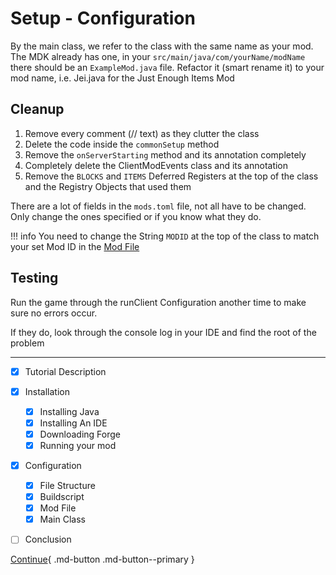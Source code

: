 # Setup - Configuration

By the main class, we refer to the class with the same name as your mod. The MDK already has one, in your `src/main/java/com/yourName/modName` there should be an `ExampleMod.java` file. Refactor it (smart rename it) to your mod name, i.e. Jei.java for the Just Enough Items Mod

## Cleanup

1. Remove every comment (// text) as they clutter the class
2. Delete the code inside the `commonSetup` method
3. Remove the `onServerStarting` method and its annotation completely
4. Completely delete the ClientModEvents class and its annotation
5. Remove the `BLOCKS` and `ITEMS` Deferred Registers at the top of the class and the Registry Objects that used them

There are a lot of fields in the `mods.toml` file, not all have to be changed. Only change the ones specified or if you know what they do.

!!! info
    You need to change the String `MODID` at the top of the class to match your set Mod ID in the [Mod File](mod-file.md)

## Testing

Run the game through the runClient Configuration another time to make sure no errors occur.

If they do, look through the console log in your IDE and find the root of the problem

---

- [x] Tutorial Description
- [x] Installation
    * [x] Installing Java
    * [x] Installing An IDE
    * [x] Downloading Forge
    * [x] Running your mod
- [x] Configuration
    * [x] File Structure
    * [x] Buildscript
    * [x] Mod File
    * [x] Main Class
- [ ] Conclusion


[Continue](main-class.md){ .md-button .md-button--primary }